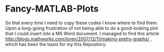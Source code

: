 # Fancy-MATLAB-Plots
So that every time I need to copy these codes I know where to find them.
Upon a long-going frustration of not being able to do a good-looking plot that I could insert into a MS Word document. I managed to find this article http://blogs.mathworks.com/loren/2007/12/11/making-pretty-graphs/ , which has been the basis for my this Repository.
